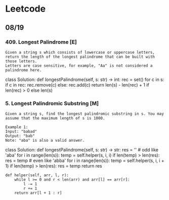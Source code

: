 # Leetcode
## 08/19
### 409. Longest Palindrome [E]
```
Given a string s which consists of lowercase or uppercase letters, return the length of the longest palindrome that can be built with those letters.
Letters are case sensitive, for example, "Aa" is not considered a palindrome here.
```
class Solution:
    def longestPalindrome(self, s: str) -> int:
        rec = set()
        for c in s:
            if c in rec:
                rec.remove(c)
            else:
                rec.add(c)
        return len(s) - len(rec) + 1 if len(rec) > 0 else len(s)
        
### 5. Longest Palindromic Substring [M]
```
Given a string s, find the longest palindromic substring in s. You may assume that the maximum length of s is 1000.

Example 1:
Input: "babad"
Output: "bab"
Note: "aba" is also a valid answer.
```
class Solution:
    def longestPalindrome(self, s: str) -> str:
        res = ''
        # odd like 'aba'
        for i in range(len(s)):
            temp = self.helper(s, i, i)
            if len(temp) > len(res):
                res = temp
        # even like 'abba'
        for i in range(len(s)):
            temp = self.helper(s, i, i + 1)
            if len(temp) > len(res):
                res = temp
        return res
    
    def helper(self, arr, l, r):
        while l >= 0 and r < len(arr) and arr[l] == arr[r]:
            l -= 1
            r += 1
        return arr[l + 1 : r]

